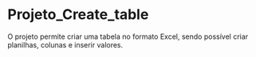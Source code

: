 # Projeto_Create_table
O projeto permite criar uma tabela no formato Excel, sendo possível criar planilhas, colunas e inserir valores.
